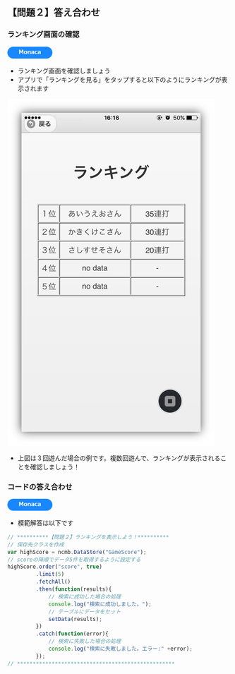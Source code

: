 ## 【問題２】答え合わせ

### ランキング画面の確認

![Monaca](/readme-img/Monaca.png)

* ランキング画面を確認しましょう
 * アプリで「ランキングを見る」をタップすると以下のようにランキングが表示されます

![ans2-1](/readme-img/ans2-1.png)

* 上図は３回遊んだ場合の例です。複数回遊んで、ランキングが表示されることを確認しましょう！

### コードの答え合わせ

![Monaca](/readme-img/Monaca.png)

* 模範解答は以下です

```js
// **********【問題２】ランキングを表示しよう！**********
// 保存先クラスを作成
var highScore = ncmb.DataStore("GameScore");
// scoreの降順でデータ5件を取得するように設定する
highScore.order("score", true)
         .limit(5)
         .fetchAll()
         .then(function(results){
             // 検索に成功した場合の処理
             console.log("検索に成功しました。");
             // テーブルにデータをセット
             setData(results);
         })
         .catch(function(error){
             // 検索に失敗した場合の処理
             console.log("検索に失敗しました。エラー:" +error);
         });
// **************************************************
```
